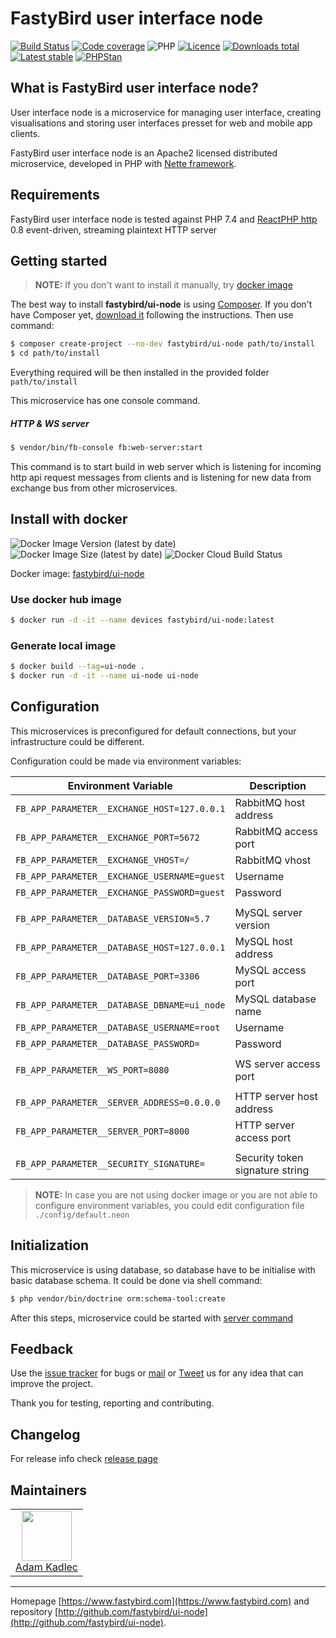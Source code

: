# FastyBird user interface node

[![Build Status](https://img.shields.io/travis/com/FastyBird/ui-node.svg?style=flat-square)](https://travis-ci.com/FastyBird/ui-node)
[![Code coverage](https://img.shields.io/coveralls/FastyBird/ui-node.svg?style=flat-square)](https://coveralls.io/r/FastyBird/ui-node)
![PHP](https://img.shields.io/packagist/php-v/fastybird/ui-node?style=flat-square)
[![Licence](https://img.shields.io/packagist/l/FastyBird/ui-node.svg?style=flat-square)](https://packagist.org/packages/FastyBird/ui-node)
[![Downloads total](https://img.shields.io/packagist/dt/FastyBird/ui-node.svg?style=flat-square)](https://packagist.org/packages/FastyBird/ui-node)
[![Latest stable](https://img.shields.io/packagist/v/FastyBird/ui-node.svg?style=flat-square)](https://packagist.org/packages/FastyBird/ui-node)
[![PHPStan](https://img.shields.io/badge/PHPStan-enabled-brightgreen.svg?style=flat-square)](https://github.com/phpstan/phpstan)

## What is FastyBird user interface node?

User interface node is a microservice for managing user interface, creating visualisations and storing user interfaces presset for web and mobile app clients.

FastyBird user interface node is an Apache2 licensed distributed microservice, developed in PHP with [Nette framework](https://nette.org).

## Requirements

FastyBird user interface node is tested against PHP 7.4 and [ReactPHP http](https://github.com/reactphp/http) 0.8 event-driven, streaming plaintext HTTP server

## Getting started

> **NOTE:** If you don't want to install it manually, try [docker image](#install-with-docker)

The best way to install **fastybird/ui-node** is using [Composer](http://getcomposer.org/). If you don't have Composer yet, [download it](https://getcomposer.org/download/) following the instructions.
Then use command:

```sh
$ composer create-project --no-dev fastybird/ui-node path/to/install
$ cd path/to/install
```

Everything required will be then installed in the provided folder `path/to/install`

This microservice has one console command.

##### HTTP & WS server

```sh
$ vendor/bin/fb-console fb:web-server:start
```

This command is to start build in web server which is listening for incoming http api request messages from clients and is listening for new data from exchange bus from other microservices. 

## Install with docker

![Docker Image Version (latest by date)](https://img.shields.io/docker/v/fastybird/ui-node?style=flat-square)
![Docker Image Size (latest by date)](https://img.shields.io/docker/image-size/fastybird/ui-node?style=flat-square)
![Docker Cloud Build Status](https://img.shields.io/docker/cloud/build/fastybird/ui-node?style=flat-square)

Docker image: [fastybird/ui-node](https://hub.docker.com/r/fastybird/ui-node/)

### Use docker hub image

```bash
$ docker run -d -it --name devices fastybird/ui-node:latest
```

### Generate local image

```bash
$ docker build --tag=ui-node .
$ docker run -d -it --name ui-node ui-node
```

## Configuration

This microservices is preconfigured for default connections, but your infrastructure could be different.

Configuration could be made via environment variables:

| Environment Variable | Description |
| ---------------------- | ---------------------------- |
| `FB_APP_PARAMETER__EXCHANGE_HOST=127.0.0.1` | RabbitMQ host address |
| `FB_APP_PARAMETER__EXCHANGE_PORT=5672` | RabbitMQ access port |
| `FB_APP_PARAMETER__EXCHANGE_VHOST=/` | RabbitMQ vhost |
| `FB_APP_PARAMETER__EXCHANGE_USERNAME=guest` | Username |
| `FB_APP_PARAMETER__EXCHANGE_PASSWORD=guest` | Password |
| | |
| `FB_APP_PARAMETER__DATABASE_VERSION=5.7` | MySQL server version |
| `FB_APP_PARAMETER__DATABASE_HOST=127.0.0.1` | MySQL host address |
| `FB_APP_PARAMETER__DATABASE_PORT=3306` | MySQL access port |
| `FB_APP_PARAMETER__DATABASE_DBNAME=ui_node` | MySQL database name |
| `FB_APP_PARAMETER__DATABASE_USERNAME=root` | Username |
| `FB_APP_PARAMETER__DATABASE_PASSWORD=` | Password |
| | |
| `FB_APP_PARAMETER__WS_PORT=8080` | WS server access port |
| | |
| `FB_APP_PARAMETER__SERVER_ADDRESS=0.0.0.0` | HTTP server host address |
| `FB_APP_PARAMETER__SERVER_PORT=8000` | HTTP server access port |
| | |
| `FB_APP_PARAMETER__SECURITY_SIGNATURE=` | Security token signature string |

> **NOTE:** In case you are not using docker image or you are not able to configure environment variables, you could edit configuration file `./config/default.neon`

## Initialization

This microservice is using database, so database have to be initialise with basic database schema. It could be done via shell command:

```sh
$ php vendor/bin/doctrine orm:schema-tool:create
```

After this steps, microservice could be started with [server command](#http-server)

## Feedback

Use the [issue tracker](https://github.com/FastyBird/ui-node/issues) for bugs or [mail](mailto:code@fastybird.com) or [Tweet](https://twitter.com/fastybird) us for any idea that can improve the project.

Thank you for testing, reporting and contributing.

## Changelog

For release info check [release page](https://github.com/FastyBird/ui-node/releases)

## Maintainers

<table>
	<tbody>
		<tr>
			<td align="center">
				<a href="https://github.com/akadlec">
					<img width="80" height="80" src="https://avatars3.githubusercontent.com/u/1866672?s=460&amp;v=4">
				</a>
				<br>
				<a href="https://github.com/akadlec">Adam Kadlec</a>
			</td>
		</tr>
	</tbody>
</table>

***
Homepage [https://www.fastybird.com](https://www.fastybird.com) and repository [http://github.com/fastybird/ui-node](http://github.com/fastybird/ui-node).
